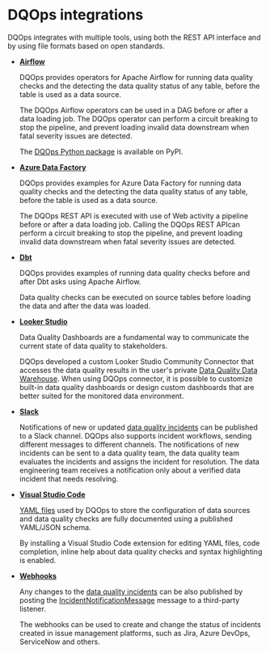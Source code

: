 # DQOps integrations
DQOps integrates with multiple tools, using both the REST API interface and by using file formats based on open standards.

- **[Airflow](./airflow/index.md)**

    DQOps provides operators for Apache Airflow for running data quality checks and the detecting
    the data quality status of any table, before the table is used as a data source.

    The DQOps Airflow operators can be used in a DAG before or after a data loading job. The DQOps operator
    can perform a circuit breaking to stop the pipeline, and prevent loading invalid data
    downstream when fatal severity issues are detected. 

    The [DQOps Python package](https://pypi.org/project/dqops/) is available on PyPI.


- **[Azure Data Factory](./azure-data-factory/index.md)**

    DQOps provides examples for Azure Data Factory for running data quality checks and the detecting
    the data quality status of any table, before the table is used as a data source.

    The DQOps REST API is executed with use of Web activity a pipeline before or after a data loading job. 
    Calling the DQOps REST APIcan perform a circuit breaking to stop the pipeline, and prevent loading invalid data
    downstream when fatal severity issues are detected.


- **[Dbt](./dbt/index.md)**

    DQOps provides examples of running data quality checks before and after Dbt asks using Apache Airflow.

    Data quality checks can be executed on source tables before loading the data and after the data was loaded.


- **[Looker Studio](./looker-studio/creating-custom-data-quality-dashboards.md)**
    
    Data Quality Dashboards are a fundamental way to communicate the current state of data quality
    to stakeholders. 
   
    DQOps developed a custom Looker Studio Community Connector that accesses the data quality results
    in the user's private [Data Quality Data Warehouse](../dqo-concepts/architecture/dqops-architecture.md).
    When using DQOps connector, it is possible to customize built-in data quality dashboards or
    design custom dashboards that are better suited for the monitored data environment.


- **[Slack](./slack/configuring-slack-notifications.md)**

    Notifications of new or updated [data quality incidents](../working-with-dqo/managing-data-quality-incidents-with-dqops.md)
    can be published to a Slack channel.
    DQOps also supports incident workflows, sending different messages to different channels.
    The notifications of new incidents can be sent to a data quality team, the data quality team evaluates the incidents
    and assigns the incident for resolution. The data engineering team receives a notification only about a verified
    data incident that needs resolving.


- **[Visual Studio Code](./visual-studio-code/index.md)**
  
    [YAML files](../dqo-concepts/configuring-data-quality-checks-and-rules.md) used by DQOps to store the configuration of
    data sources and data quality checks are fully documented using a published YAML/JSON schema.

    By installing a Visual Studio Code extension for editing YAML files, code completion, inline help about
    data quality checks and syntax highlighting is enabled.

  
- **[Webhooks](./webhooks/index.md)**

    Any changes to the [data quality incidents](../working-with-dqo/managing-data-quality-incidents-with-dqops.md)
    can be also published by posting the [IncidentNotificationMessage](../reference/yaml/IncidentNotificationMessage.md)
    message to a third-party listener.

    The webhooks can be used to create and change the status of incidents created in issue management platforms,
    such as Jira, Azure DevOps, ServiceNow and others.

